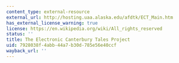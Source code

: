 ```yaml
---
content_type: external-resource
external_url: http://hosting.uaa.alaska.edu/afdtk/ECT_Main.htm
has_external_license_warning: true
license: https://en.wikipedia.org/wiki/All_rights_reserved
status: ''
title: The Electronic Canterbury Tales Project
uid: 7928038f-4abb-44a7-b30d-785e56e40ccf
wayback_url: ''
---
```

